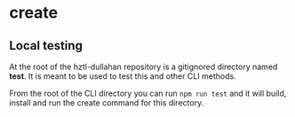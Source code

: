 # create

## Local testing

At the root of the hztl-dullahan repository is a gitignored directory named **test**. It is meant to be used to test this and other CLI methods.

From the root of the CLI directory you can run `npm run test` and it will build, install and run the create command for this directory.
